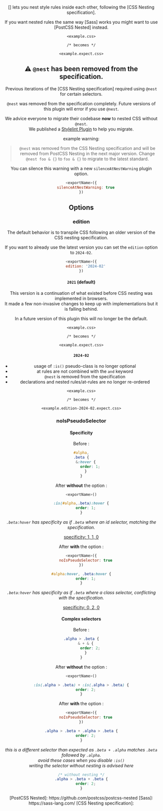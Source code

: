 <!-- Available Variables: -->
<!-- <humanReadableName> PostCSS Your Plugin -->
<!-- <exportName> postcssYourPlugin -->
<!-- <packageName> @csstools/postcss-your-plugin -->
<!-- <packageVersion> 1.0.0 -->
<!-- <packagePath> plugins/postcss-your-plugin -->
<!-- <cssdbId> your-feature -->
<!-- <specUrl> https://www.w3.org/TR/css-color-4/#funcdef-color -->
<!-- <example.css> file contents for examples/example.css -->
<!-- <header> -->
<!-- <usage> usage instructions -->
<!-- <envSupport> -->
<!-- <corsWarning> -->
<!-- <linkList> -->
<!-- <parallelBuildsNotice> -->
<!-- to generate : npm run docs -->

<header>

[<humanReadableName>] lets you nest style rules inside each other, following the [CSS Nesting specification].

If you want nested rules the same way [Sass] works
you might want to use [PostCSS Nested] instead.

```pcss
<example.css>

/* becomes */

<example.expect.css>
```

<usage>

<envSupport>

## ⚠️ `@nest` has been removed from the specification.

Previous iterations of the [CSS Nesting specification] required using `@nest` for certain selectors.

`@nest` was removed from the specification completely.
Future versions of this plugin will error if you use `@nest`.

We advice everyone to migrate their codebase **now** to nested CSS without `@nest`.  
We published a [Stylelint Plugin](https://github.com/csstools/postcss-plugins/tree/main/plugins-stylelint/no-at-nest-rule#csstoolsstylelint-no-at-nest-rule) to help you migrate.

example warning:
> `@nest` was removed from the CSS Nesting specification and will be removed from PostCSS Nesting in the next major version.
> Change `@nest foo & {}` to `foo & {}` to migrate to the latest standard.

You can silence this warning with a new `silenceAtNestWarning` plugin option.

```js
<exportName>({
	silenceAtNestWarning: true
})
```

## Options

### edition

The default behavior is to transpile CSS following an older version of the CSS nesting specification.

If you want to already use the latest version you can set the `edition` option to `2024-02`.

```js
<exportName>({
	edition: '2024-02'
})
```

#### `2021` (default)

This version is a continuation of what existed before CSS nesting was implemented in browsers.  
It made a few non-invasive changes to keep up with implementations but it is falling behind.

In a future version of this plugin this will no longer be the default.

```pcss
<example.css>

/* becomes */

<example.expect.css>
```

#### `2024-02`

- usage of `:is()` pseudo-class is no longer optional
- at rules are not combined with the `and` keyword
- `@nest` is removed from the specification
- declarations and nested rules/at-rules are no longer re-ordered

```pcss
<example.css>

/* becomes */

<example.edition-2024-02.expect.css>
```

### noIsPseudoSelector

#### Specificity

Before :

```css
#alpha,
.beta {
	&:hover {
		order: 1;
	}
}
```

After **without** the option :

```js
<exportName>()
```

```css
:is(#alpha,.beta):hover {
	order: 1;
}
```

_`.beta:hover` has specificity as if `.beta` where an id selector, matching the specification._

[specificity: 1, 1, 0](https://polypane.app/css-specificity-calculator/#selector=%3Ais(%23alpha%2C.beta)%3Ahover)

After **with** the option :

```js
<exportName>({
	noIsPseudoSelector: true
})
```

```css
#alpha:hover, .beta:hover {
	order: 1;
}
```

_`.beta:hover` has specificity as if `.beta` where a class selector, conflicting with the specification._

[specificity: 0, 2, 0](https://polypane.app/css-specificity-calculator/#selector=.beta%3Ahover)


#### Complex selectors

Before :

```css
.alpha > .beta {
	& + & {
		order: 2;
	}
}
```

After **without** the option :

```js
<exportName>()
```

```css
:is(.alpha > .beta) + :is(.alpha > .beta) {
	order: 2;
}
```

After **with** the option :

```js
<exportName>({
	noIsPseudoSelector: true
})
```

```css
.alpha > .beta + .alpha > .beta {
	order: 2;
}
```

_this is a different selector than expected as `.beta + .alpha` matches `.beta` followed by `.alpha`._<br>
_avoid these cases when you disable `:is()`_<br>
_writing the selector without nesting is advised here_

```css
/* without nesting */
.alpha > .beta + .beta {
	order: 2;
}
```

<linkList>
[PostCSS Nested]: https://github.com/postcss/postcss-nested
[Sass]: https://sass-lang.com/
[CSS Nesting specification]: <specUrl>
